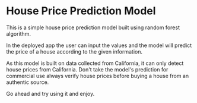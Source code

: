 # House Price Prediction Model

This is a simple house price prediction model built using random forest algorithm.

In the deployed app the user can input the values and the model will predict the price of a house according to the given information.

As this model is built on data collected from California, it can only detect house prices from California. Don't take the model's prediction for commercial use always verify house prices before buying a house from an authentic source.

Go ahead and try using it and enjoy.
